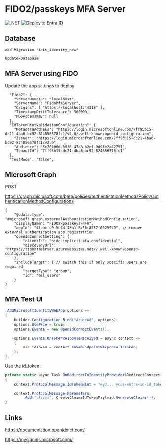 # FIDO2/passkeys MFA Server

[![.NET](https://github.com/damienbod/MfaServer/actions/workflows/dotnet.yml/badge.svg)](https://github.com/damienbod/MfaServer/actions/workflows/dotnet.yml) [![Deploy to Entra ID](https://github.com/damienbod/MfaServer/actions/workflows/azure-webapps-dotnet-core.yml/badge.svg)](https://github.com/damienbod/MfaServer/actions/workflows/azure-webapps-dotnet-core.yml)

## Database

```
Add-Migration "init_identity_new" 
```

```
Update-Database
```

## MFA Server using FIDO

Update the app.settings to deploy

```
  "Fido2": {
    "ServerDomain": "localhost",
    "ServerName": "FidoMfaServer",
    "Origins": [ "https://localhost:44318" ],
    "TimestampDriftTolerance": 300000,
    "MDSAccessKey": null
  },
  "IdTokenHintValidationConfiguration": {
    "MetadataAddress": "https://login.microsoftonline.com/7ff95b15-dc21-4ba6-bc92-824856578fc1/v2.0/.well-known/openid-configuration",
    "Issuer": "https://login.microsoftonline.com/7ff95b15-dc21-4ba6-bc92-824856578fc1/v2.0",
    "Audience": "5c201b60-89f6-47d8-b2ef-9d9fe2a42751",
    "TenantId": "7ff95b15-dc21-4ba6-bc92-824856578fc1"
  },
  "TestMode": "false",
```

## Microsoft Graph 

POST 

https://graph.microsoft.com/beta/policies/authenticationMethodsPolicy/authenticationMethodConfigurations

```
{
    "@odata.type": "#microsoft.graph.externalAuthenticationMethodConfiguration",
    "displayName": "FIDO2-passkeys-MFA",
    "appId": "4fabcfc0-5c44-45a1-8c80-8537f0625949", // remove external authentication app registration
    "openIdConnectSetting": {
        "clientId": "oidc-implicit-mfa-confidential",
        "discoveryUrl": "https://fidomfaserver.azurewebsites.net//.well-known/openid-configuration"
    },
    "includeTarget": { // switch this if only specific users are required
        "targetType": "group",
        "id": "all_users"
    }
}
```

## MFA Test UI

```csharp
.AddMicrosoftIdentityWebApp(options =>
{
    builder.Configuration.Bind("AzureAd", options);
    options.UsePkce = true;
    options.Events = new OpenIdConnectEvents();

    options.Events.OnTokenResponseReceived = async context =>
    {
        var idToken = context.TokenEndpointResponse.IdToken;
    };
},
```

Use the id_token:

```csharp
private static async Task OnRedirectToIdentityProvider(RedirectContext context)
{
    context.ProtocolMessage.IdTokenHint = "eyJ... your-entra-id-id_token-goes-here";

    context.ProtocolMessage.Parameters
        .Add("claims", CreateClaimsIdTokenPayload.GenerateClaims());
}
```


## Links

https://documentation.openiddict.com/

https://mysignins.microsoft.com/
